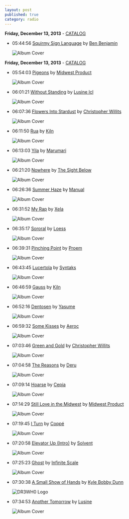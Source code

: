 ```yaml
---
layout: post
published: true
category: radio
---
```


**Friday, December 13, 2013** - [CATALOG](/2013/12/13/kiln-radio-catalog)

*   05:44:56  [Squirmy Sign Language](http://goo.gl/jjOjMs) by [Ben Benjamin](http://www.last.fm/music/Ben+Benjamin)

    ![Album Cover](http://userserve-ak.last.fm/serve/174s/33109953.jpg "Ghostly Swim")



**Friday, December 13, 2013** - [CATALOG](/2013/12/13/kiln-radio-catalog)

*   05:54:03  [Pigeons](http://goo.gl/mLaew0) by [Midwest Product](http://www.last.fm/music/Midwest+Product)

    ![Album Cover](http://userserve-ak.last.fm/serve/174s/15812351.jpg "Specifics")

*   06:01:21  [Without Standing](http://goo.gl/B9Xnc6) by [Lusine Icl](http://www.last.fm/music/Lusine+Icl)

    ![Album Cover](http://userserve-ak.last.fm/serve/174s/60817015.jpg "Language Barrier")

*   06:07:36  [Flowers Into Stardust](http://goo.gl/ueOv7M) by [Christopher Willits](http://www.last.fm/music/Christopher+Willits)

    ![Album Cover](http://userserve-ak.last.fm/serve/174s/60675221.jpg "Tiger Flower Circle Sun")

*   06:11:50  [Rua](http://goo.gl/ZaMuZO) by [Kiln](http://www.last.fm/music/Kiln)

    ![Album Cover](http://userserve-ak.last.fm/serve/174s/32954301.jpg "Dusker")

*   06:13:03  [Yila](http://goo.gl/wtkeH9) by [Marumari](http://www.last.fm/music/Marumari)

    ![Album Cover](http://userserve-ak.last.fm/serve/174s/71502362.jpg "Supermogadon")

*   06:21:20  [Nowhere](http://goo.gl/1hdRlj) by [The Sight Below](http://www.last.fm/music/The+Sight+Below)

    ![Album Cover](http://userserve-ak.last.fm/serve/174s/67409356.png "Glider")

*   06:26:36  [Summer Haze](http://goo.gl/cLbVTX) by [Manual](http://www.last.fm/music/Manual)

    ![Album Cover](http://userserve-ak.last.fm/serve/174s/33063265.jpg "Lost Days, Open Skies and Streaming Tides")

*   06:31:52  [My Rap](http://goo.gl/GD3zNl) by [Xela](http://www.last.fm/music/Xela)

    ![Album Cover](http://userserve-ak.last.fm/serve/174s/8719503.jpg "Dosage")

*   06:35:17  [Sororal](http://goo.gl/gTZEFE) by [Loess](http://www.last.fm/music/Loess)

    ![Album Cover](http://userserve-ak.last.fm/serve/174s/3846903.jpg "Wind And Water")

*   06:39:31  [Pinching Point](http://goo.gl/v1ec7d) by [Proem](http://www.last.fm/music/Proem)

    ![Album Cover](http://userserve-ak.last.fm/serve/174s/50606135.png "Socially Inept")

*   06:43:45  [Lucertola](http://goo.gl/8xPw96) by [Syntaks](http://www.last.fm/music/Syntaks)

    ![Album Cover](http://userserve-ak.last.fm/serve/174s/75343908.jpg "Nachtblende")

*   06:46:59  [Gauss](http://goo.gl/nXre6h) by [Kiln](http://www.last.fm/music/Kiln)

    ![Album Cover](http://userserve-ak.last.fm/serve/174s/9993303.jpg "Holo [re/lux]")

*   06:52:16  [Dentosen](http://goo.gl/ErdteW) by [Yasume](http://www.last.fm/music/Yasume)

    ![Album Cover](http://cdn.last.fm/flatness/catalogue/noimage/2/default_album_medium.png "Rewired In My Manor")

*   06:59:32  [Some Kisses](http://goo.gl/Y4mQV7) by [Aeroc](http://www.last.fm/music/Aeroc)

    ![Album Cover](http://userserve-ak.last.fm/serve/174s/71985742.jpg "R+B=?")

*   07:03:46  [Green and Gold](http://goo.gl/e4o4JV) by [Christopher Willits](http://www.last.fm/music/Christopher+Willits)

    ![Album Cover](http://userserve-ak.last.fm/serve/174s/33024961.jpg "Surf Boundaries")

*   07:04:58  [The Reasons](http://goo.gl/hePAQH) by [Deru](http://www.last.fm/music/Deru)

    ![Album Cover](http://userserve-ak.last.fm/serve/174s/48637593.png "Trying to Remember")

*   07:09:14  [Hoarse](http://goo.gl/iBcqcm) by [Cepia](http://www.last.fm/music/Cepia)

    ![Album Cover](http://userserve-ak.last.fm/serve/174s/32917829.jpg "Idol Tryouts Two: Ghostly International Vol. Two")

*   07:14:29  [Still Love in the Midwest](http://goo.gl/g5lPSv) by [Midwest Product](http://www.last.fm/music/Midwest+Product)

    ![Album Cover](http://userserve-ak.last.fm/serve/174s/15812351.jpg "Specifics")

*   07:19:45  [I Turn](http://goo.gl/YmfEqt) by [Coppé](http://www.last.fm/music/Coppé)

    ![Album Cover](http://userserve-ak.last.fm/serve/174s/69590416.jpg "Fi-Lamenté")

*   07:20:58  [Elevator Up (Intro)](http://goo.gl/KPlAJZ) by [Solvent](http://www.last.fm/music/Solvent)

    ![Album Cover](http://userserve-ak.last.fm/serve/174s/60677187.jpg "Subject To Shift")

*   07:25:23  [Ghost](http://goo.gl/srAELD) by [Infinite Scale](http://www.last.fm/music/Infinite+Scale)

    ![Album Cover](http://userserve-ak.last.fm/serve/174s/18259287.jpg "Sound Sensor")

*   07:30:38  [A Small Show of Hands](http://goo.gl/FDfjST) by [Kyle Bobby Dunn](http://www.last.fm/music/Kyle+Bobby+Dunn)

    ![DR3WH0 Logo](https://dl.dropboxusercontent.com/u/8239797/DR3WH0.png "DR3WH0 RadioBlog")

*   07:34:53  [Another Tomorrow](http://goo.gl/K9jxMZ) by [Lusine](http://www.last.fm/music/Lusine)

    ![Album Cover](http://userserve-ak.last.fm/serve/174s/91071365.png "The Waiting Room")

